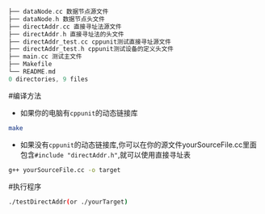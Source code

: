 
```cpp
├── dataNode.cc 数据节点源文件
├── dataNode.h 数据节点头文件
├── directAddr.cc 直接寻址法源文件
├── directAddr.h 直接寻址法的头文件
├── directAddr_test.cc cppunit测试直接寻址源文件
├── directAddr_test.h cppunit测试设备的定义头文件
├── main.cc 测试主文件
├── Makefile
└── README.md
0 directories, 9 files
```

#编译方法

- 如果你的电脑有`cppunit`的动态链接库
```bash
make 
```
- 如果没有`cppunit`的动态链接库,你可以在你的源文件yourSourceFile.cc里面包含`#include "directAddr.h"`,就可以使用直接寻址表
```bash
g++ yourSourceFile.cc -o target
```

#执行程序
```bash
./testDirectAddr(or ./yourTarget)
```


